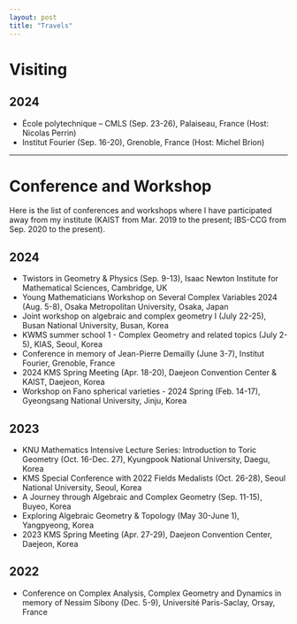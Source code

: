 ```yaml
---
layout: post
title: "Travels"
---
```


# Visiting

## 2024
* École polytechnique – CMLS (Sep. 23-26), Palaiseau, France (Host: Nicolas Perrin)
* Institut Fourier (Sep. 16-20), Grenoble, France (Host: Michel Brion)

---

# Conference and Workshop

Here is the list of conferences and workshops where I have participated away from my institute (KAIST from Mar. 2019 to the present; IBS-CCG from Sep. 2020 to the present).

## 2024
* Twistors in Geometry & Physics (Sep. 9-13), Isaac Newton Institute for Mathematical Sciences, Cambridge, UK
* Young Mathematicians Workshop on Several Complex Variables 2024 (Aug. 5-8), Osaka Metropolitan University, Osaka, Japan
* Joint workshop on algebraic and complex geometry I (July 22-25), Busan National University, Busan, Korea
* KWMS summer school 1 - Complex Geometry and related topics (July 2-5), KIAS, Seoul, Korea
* Conference in memory of Jean-Pierre Demailly (June 3-7), Institut Fourier, Grenoble, France
* 2024 KMS Spring Meeting (Apr. 18-20), Daejeon Convention Center & KAIST, Daejeon, Korea
* Workshop on Fano spherical varieties - 2024 Spring (Feb. 14-17), Gyeongsang National University, Jinju, Korea

## 2023
* KNU Mathematics Intensive Lecture Series: Introduction to Toric Geometry (Oct. 16-Dec. 27), Kyungpook National University, Daegu, Korea
* KMS Special Conference with 2022 Fields Medalists (Oct. 26-28), Seoul National University, Seoul, Korea
* A Journey through Algebraic and Complex Geometry (Sep. 11-15), Buyeo, Korea
* Exploring Algebraic Geometry & Topology (May 30-June 1), Yangpyeong, Korea
* 2023 KMS Spring Meeting (Apr. 27-29), Daejeon Convention Center, Daejeon, Korea
  
## 2022
* Conference on Complex Analysis, Complex Geometry and Dynamics in memory of Nessim Sibony (Dec. 5-9), Université Paris-Saclay, Orsay, France

